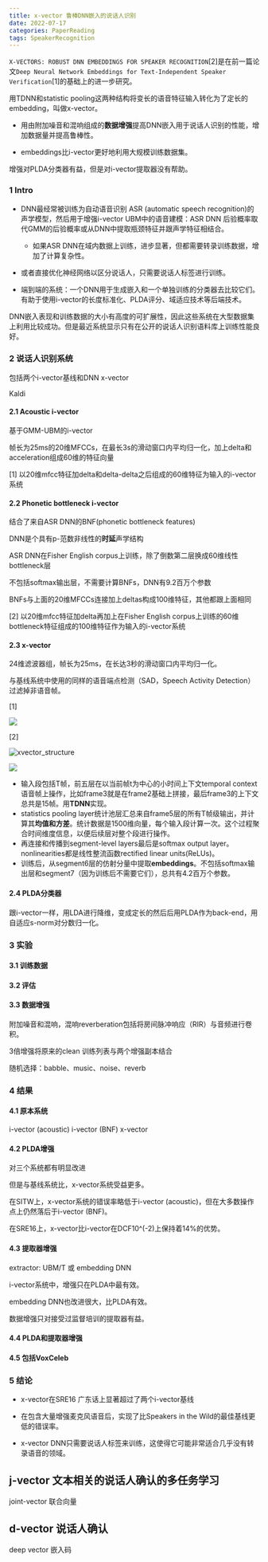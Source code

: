 ```yaml
---
title: x-vector 鲁棒DNN嵌入的说话人识别
date: 2022-07-17
categories: PaperReading
tags: SpeakerRecognition
---
```


`X-VECTORS: ROBUST DNN EMBEDDINGS FOR SPEAKER RECOGNITION`[2]是在前一篇论文`Deep Neural Network Embeddings for Text-Independent Speaker Verification`[1]的基础上的进一步研究。

用TDNN和statistic pooling这两种结构将变长的语音特征输入转化为了定长的embedding，叫做x-vector。

- 用由附加噪音和混响组成的**数据增强**提高DNN嵌入用于说话人识别的性能，增加数据量并提高鲁棒性。

- embeddings比i-vector更好地利用大规模训练数据集。

增强对PLDA分类器有益，但是对i-vector提取器没有帮助。

### 1 Intro

- DNN最经常被训练为自动语音识别 ASR (automatic speech recognition)的声学模型，然后用于增强i-vector UBM中的语音建模：ASR DNN 后验概率取代GMM的后验概率或从DNN中提取瓶颈特征并跟声学特征相结合。
  - 如果ASR DNN在域内数据上训练，进步显著，但都需要转录训练数据，增加了计算复杂性。

- 或者直接优化神经网络以区分说话人，只需要说话人标签进行训练。

- 端到端的系统：一个DNN用于生成嵌入和一个单独训练的分类器去比较它们。有助于使用i-vector的长度标准化、PLDA评分、域适应技术等后端技术。

DNN嵌入表现和训练数据的大小有高度的可扩展性，因此这些系统在大型数据集上利用比较成功。但是最近系统显示只有在公开的说话人识别语料库上训练性能良好。

### 2 说话人识别系统

包括两个i-vector基线和DNN x-vector

Kaldi

#### 2.1 Acoustic i-vector

基于GMM-UBM的i-vector

帧长为25ms的20维MFCCs，在最长3s的滑动窗口内平均归一化，加上delta和acceleration组成60维的特征向量

[1] 以20维mfcc特征加delta和delta-delta之后组成的60维特征为输入的i-vector系统

#### 2.2 Phonetic bottleneck i-vector

结合了来自ASR DNN的BNF(phonetic bottleneck features)

DNN是个具有p-范数非线性的**时延**声学结构

ASR DNN在Fisher English corpus上训练，除了倒数第二层换成60维线性bottleneck层

不包括softmax输出层，不需要计算BNFs，DNN有9.2百万个参数

BNFs与上面的20维MFCCs连接加上deltas构成100维特征，其他都跟上面相同

[2] 以20维mfcc特征加delta再加上在Fisher English corpus上训练的60维bottleneck特征组成的100维特征作为输入的i-vector系统

#### 2.3 x-vector

24维滤波器组，帧长为25ms，在长达3秒的滑动窗口内平均归一化。

与基线系统中使用的同样的语音端点检测（SAD，Speech Activity Detection）过滤掉非语音帧。

[1]

![](image-20211109125818723.png)

[2]

![xvector_structure](https://www.chenzhengyang.cn/2019/03/19/paper-reading-xvector/xvector_structure.png)

![](image-20211206200429473.png)

- 输入段包括T帧，前五层在以当前帧t为中心的小时间上下文temporal context语音帧上操作，比如frame3就是在frame2基础上拼接，最后frame3的上下文总共是15帧。用**TDNN**实现。
- statistics pooling layer统计池层汇总来自frame5层的所有T帧级输出，并计算其**均值和方差**。统计数据是1500维向量，每个输入段计算一次。这个过程聚合时间维度信息，以便后续层对整个段进行操作。
- 再连接和传播到segment-level layers最后是softmax output layer。nonlinearities都是线性整流函数rectified linear units(ReLUs)。
- 训练后，从segment6层的仿射分量中提取**embeddings**。不包括softmax输出层和segment7（因为训练后不需要它们），总共有4.2百万个参数。

#### 2.4 PLDA分类器

跟i-vector一样，用LDA进行降维，变成定长的然后后用PLDA作为back-end，用自适应s-norm对分数归一化。

### 3 实验

#### 3.1 训练数据

#### 3.2 评估

#### 3.3 数据增强

附加噪音和混响，混响reverberation包括将房间脉冲响应（RIR）与音频进行卷积。

3倍增强将原来的clean 训练列表与两个增强副本结合

随机选择：babble、music、noise、reverb

### 4 结果

#### 4.1 原本系统

i-vector (acoustic) i-vector (BNF) x-vector

#### 4.2 PLDA增强

对三个系统都有明显改进

但是与基线系统比，x-vector系统受益更多。

在SITW上，x-vector系统的错误率略低于i-vector (acoustic)，但在大多数操作点上仍然落后于i-vector (BNF)。

在SRE16上，x-vector比i-vector在DCF10^(-2)上保持着14%的优势。

#### 4.3 提取器增强

extractor: UBM/T 或 embedding DNN

i-vector系统中，增强只在PLDA中最有效。

embedding DNN也改进很大，比PLDA有效。

数据增强只对接受过监督培训的提取器有益。

#### 4.4 PLDA和提取器增强

#### 4.5 包括VoxCeleb

### 5 结论

- x-vector在SRE16 广东话上显著超过了两个i-vector基线
- 在包含大量增强麦克风语音后，实现了比Speakers in the Wild的最佳基线更低的错误率。

- x-vector DNN只需要说话人标签来训练，这使得它可能非常适合几乎没有转录语音的领域。

## j-vector 文本相关的说话人确认的多任务学习

joint-vector 联合向量

## d-vector 说话人确认

deep vector 嵌入码



